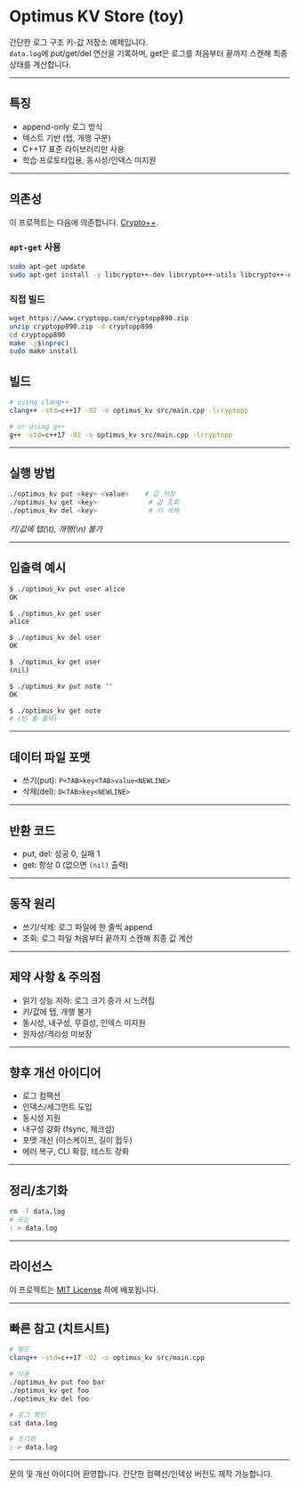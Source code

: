 # Optimus KV Store (toy)

간단한 로그 구조 키-값 저장소 예제입니다.  
`data.log`에 put/get/del 연산을 기록하며, get은 로그를 처음부터 끝까지 스캔해 최종 상태를 계산합니다.

---

## 특징
- append-only 로그 방식
- 텍스트 기반 (탭, 개행 구분)
- C++17 표준 라이브러리만 사용
- 학습·프로토타입용, 동시성/인덱스 미지원

---

## 의존성

이 프로젝트는 다음에 의존합니다. [Crypto++](https://www.cryptopp.com/).

### `apt-get` 사용
```bash
sudo apt-get update
sudo apt-get install -y libcrypto++-dev libcrypto++-utils libcrypto++-doc
```
### 직접 빌드
```bash
wget https://www.cryptopp.com/cryptopp890.zip
unzip cryptopp890.zip -d cryptopp890
cd cryptopp890
make -j$(nproc)
sudo make install
```

## 빌드

```bash
# using clang++
clang++ -std=c++17 -O2 -o optimus_kv src/main.cpp -lcryptopp

# or using g++
g++ -std=c++17 -O2 -o optimus_kv src/main.cpp -lcryptopp
```

---

## 실행 방법

```bash
./optimus_kv put <key> <value>    # 값 저장
./optimus_kv get <key>             # 값 조회
./optimus_kv del <key>             # 키 삭제
```

*키/값에 탭(\t), 개행(\n) 불가*

---

## 입출력 예시

```bash
$ ./optimus_kv put user alice
OK

$ ./optimus_kv get user
alice

$ ./optimus_kv del user
OK

$ ./optimus_kv get user
(nil)

$ ./optimus_kv put note ""
OK

$ ./optimus_kv get note
# (빈 줄 출력)
```

---

## 데이터 파일 포맷

- 쓰기(put): `P<TAB>key<TAB>value<NEWLINE>`
- 삭제(del): `D<TAB>key<NEWLINE>`

---

## 반환 코드

- put, del: 성공 0, 실패 1
- get: 항상 0 (없으면 `(nil)` 출력)

---

## 동작 원리

- 쓰기/삭제: 로그 파일에 한 줄씩 append
- 조회: 로그 파일 처음부터 끝까지 스캔해 최종 값 계산

---

## 제약 사항 & 주의점

- 읽기 성능 저하: 로그 크기 증가 시 느려짐
- 키/값에 탭, 개행 불가
- 동시성, 내구성, 무결성, 인덱스 미지원
- 원자성/격리성 미보장

---

## 향후 개선 아이디어

- 로그 컴팩션
- 인덱스/세그먼트 도입
- 동시성 지원
- 내구성 강화 (fsync, 체크섬)
- 포맷 개선 (이스케이프, 길이 접두)
- 에러 복구, CLI 확장, 테스트 강화

---

## 정리/초기화

```bash
rm -f data.log
# 또는
: > data.log
```

---

## 라이선스

이 프로젝트는 [MIT License](LICENSE) 하에 배포됩니다.

---

## 빠른 참고 (치트시트)

```bash
# 빌드
clang++ -std=c++17 -O2 -o optimus_kv src/main.cpp

# 사용
./optimus_kv put foo bar
./optimus_kv get foo
./optimus_kv del foo

# 로그 확인
cat data.log

# 초기화
: > data.log
```

---

문의 및 개선 아이디어 환영합니다. 간단한 컴팩션/인덱싱 버전도 제작 가능합니다.
